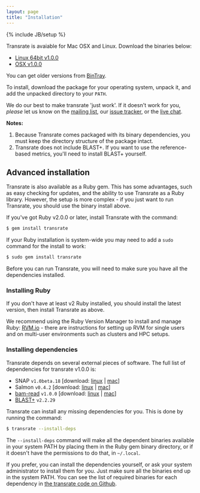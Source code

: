 ```yaml
---
layout: page
title: "Installation"
---
```


{% include JB/setup %}

Transrate is avaiable for Mac OSX and Linux. Download the binaries below:

- [Linux 64bit v1.0.0](https://bintray.com/artifact/download/blahah/generic/transrate-1.0.0-linux-x86_64.tar.gz)
- [OSX v1.0.0](https://bintray.com/artifact/download/blahah/generic/transrate-1.0.0-osx.tar.gz)

You can get older versions from [BinTray](https://bintray.com/blahah/generic/transrate).

To install, download the package for your operating system, unpack it, and add the unpacked directory to your `PATH`.

We do our best to make transrate 'just work'. If it doesn't work for you, *please* let us know on the [mailing list](https://groups.google.com/forum/#!forum/transrate-users), our [issue tracker](https://github.com/Blahah/transrate/issues), or the [live chat](https://gitter.im/Blahah/transrate).

**Notes:**

1. Because Transrate comes packaged with its binary dependencies, you must keep the directory structure of the package intact.
2. Transrate does not include BLAST+. If you want to use the reference-based metrics, you'll need to install BLAST+ yourself.

## Advanced installation

Transrate is also available as a Ruby gem. This has some advantages, such as easy checking for updates, and the ability to use Transrate as a Ruby library. However, the setup is more complex - if you just want to run Transrate, you should use the binary install above.

If you've got Ruby v2.0.0 or later, install Transrate with the command:

```bash
$ gem install transrate
```

If your Ruby installation is system-wide you may need to add a `sudo` command for the install to work:

```bash
$ sudo gem install transrate
```

Before you can run Transrate, you will need to make sure you have all the dependencies installed.

### Installing Ruby

If you don't have at least v2 Ruby installed, you should install the latest version, then install Transrate as above.

We recommend using the Ruby Version Manager to install and manage Ruby: [RVM.io](http://rvm.io) - there are instructions for setting up RVM for single users and on multi-user environments such as clusters and HPC setups.

### Installing dependencies

Transrate depends on several external pieces of software. The full list of dependencies for transrate v1.0.0 is:

- SNAP `v1.0beta.18` [download: [linux](https://github.com/Blahah/snap/releases/download/v1.0beta.18/snap_v1.0beta.18_linux.tar.gz) | [mac](https://github.com/Blahah/snap/releases/download/v1.0beta.18/snap_v1.0beta.18_osx.tar.gz)]
- Salmon `v0.4.2` [download: [linux](https://github.com/COMBINE-lab/salmon/releases/download/v0.4.2/SalmonBeta-0.4.2_DebianSqueeze.tar.gz) | [mac](https://github.com/COMBINE-lab/salmon/releases/download/v0.4.2/SalmonBeta-0.4.2_OSX-10.10.tar.gz)]
- [bam-read](https://github.com/cboursnell/transrate-tools) `v1.0.0` [download: [linux](https://github.com/Blahah/transrate-tools/releases/download/v1.0.0/bam-read_v1.0.0_linux.tar.gz) | [mac](https://github.com/Blahah/transrate-tools/releases/download/v1.0.0/bam-read_v1.0.0_osx.tar.gz)]
- [BLAST+](http://blast.ncbi.nlm.nih.gov/Blast.cgi?PAGE_TYPE=BlastDocs&DOC_TYPE=Download) `v2.2.29`

Transrate can install any missing dependencies for you. This is done by running the command:

```bash
$ transrate --install-deps
```

The `--install-deps` command will make all the dependent binaries available in your system PATH by placing them in the Ruby gem binary directory, or if it doesn't have the permissions to do that, in `~/.local`.

If you prefer, you can install the dependencies yourself, or ask your system administrator to install them for you. Just make sure all the binaries end up in the system PATH. You can see the list of required binaries for each dependency in [the transrate code on Github](https://github.com/Blahah/transrate/blob/master/deps/deps.yaml).
